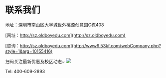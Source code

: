 # 联系我们

地址：深圳市南山区大学城世外桃源创意园C栋408

[网址：http://sz.oldboyedu.com](http://sz.oldboyedu.com)

[咨询：http://sz.oldboyedu.com](http://www9.53kf.com/webCompany.php?style=1&arg=10155416)

扫码关注最新优惠及校区动态~
![](https://hcdn1.luffycity.com/data/knight/diary/11/10.jpg)


Tel: 400-609-2893
